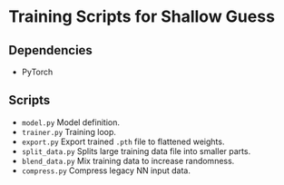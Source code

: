 # Training Scripts for Shallow Guess

## Dependencies
- PyTorch

## Scripts
- `model.py` Model definition.
- `trainer.py` Training loop.
- `export.py` Export trained `.pth` file to flattened weights.
- `split_data.py` Splits large training data file into smaller parts.
- `blend_data.py` Mix training data to increase randomness.
- `compress.py` Compress legacy NN input data.
